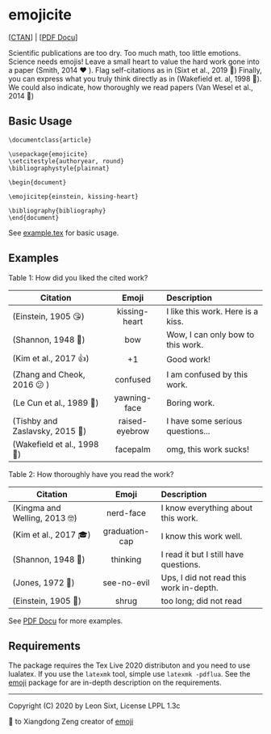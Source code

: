 # emojicite

[[CTAN](https://www.ctan.org/tex-archive/macros/luatex/latex/emojicite)] |
[[PDF Docu](http://mirrors.ctan.org/macros/luatex/latex/emojicite/emojicite-doc.pdf)]

Scientific publications are too dry. Too much math, too little emotions. Science
needs emojis!
Leave a small heart to value the hard work gone into a paper (Smith, 2014 ❤️ ).
Flag self-citations as in (Sixt et al., 2019 🤳)
Finally, you can express what you truly think directly as in (Wakefield et. al, 1998 🤦).
We could also indicate, how thoroughly we read papers (Van Wesel et al., 2014 🙈)

## Basic Usage

```
\documentclass{article}

\usepackage{emojicite}
\setcitestyle{authoryear, round}
\bibliographystyle{plainnat}

\begin{document}

\emojicitep{einstein, kissing-heart}

\bibliography{bibliography}
\end{document}
```

See [example.tex](./example.tex) for basic usage.

## Examples

Table 1: How did you liked the cited work?

| Citation                       |      Emoji     |  Description         |
|--------------------------------|:--------------:|:---------------------|
| (Einstein, 1905 😘)            | kissing-heart  | I like this work. Here is a kiss.
| (Shannon, 1948 🙇)             | bow            | Wow, I can only bow to this work.
| (Kim et al., 2017 👍)          | +1             | Good work!
| (Zhang and Cheok, 2016 😕 )    | confused       | I am confused by this work.
| (Le Cun et al., 1989 🥱)       | yawning-face   | Boring work.
| (Tishby and Zaslavsky, 2015 🤨)| raised-eyebrow | I have some serious questions...
| (Wakefield et al., 1998 🤦)    | facepalm       | omg, this work sucks!


Table 2: How thoroughly have you read the work?

| Citation                       |      Emoji     |  Description         |
|--------------------------------|:--------------:|:---------------------|
| (Kingma and Welling, 2013 🤓)  | nerd-face      | I know everything about this work.
| (Kim et al., 2017 🎓)          | graduation-cap | I know this work well.
| (Shannon, 1948 🤔)             | thinking       | I read it but I still have questions.
| (Jones, 1972 🙈)               | see-no-evil    | Ups, I did not read this work in-depth.
| (Einstein, 1905 🤷)            | shrug          | too long; did not read

See [PDF Docu](http://mirrors.ctan.org/macros/luatex/latex/emojicite/emojicite-doc.pdf) for more examples.


## Requirements

The package requires the Tex Live 2020 distributon and you need to use lualatex.
If you use the `latexmk` tool, simple use `latexmk -pdflua`.  See the
[emoji](https://github.com/stone-zeng/latex-emoji) package for are in-depth
description on the requirements.


-----

Copyright (C) 2020 by Leon Sixt, License LPPL 1.3c

🙏 to Xiangdong Zeng creator of [emoji](https://github.com/stone-zeng/latex-emoji)
